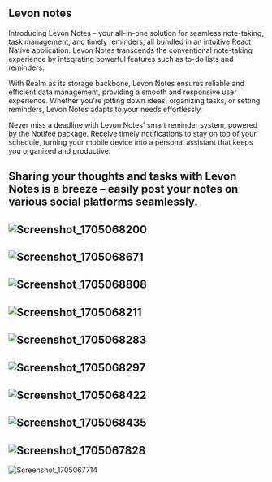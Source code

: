 ## Levon notes
Introducing Levon Notes – your all-in-one solution for seamless note-taking, task management, and timely reminders, all bundled in an intuitive React Native application. Levon Notes transcends the conventional note-taking experience by integrating powerful features such as to-do lists and reminders.

With Realm as its storage backbone, Levon Notes ensures reliable and efficient data management, providing a smooth and responsive user experience. Whether you're jotting down ideas, organizing tasks, or setting reminders, Levon Notes adapts to your needs effortlessly.

Never miss a deadline with Levon Notes' smart reminder system, powered by the Notifee package. Receive timely notifications to stay on top of your schedule, turning your mobile device into a personal assistant that keeps you organized and productive.

Sharing your thoughts and tasks with Levon Notes is a breeze – easily post your notes on various social platforms seamlessly.
--
![Screenshot_1705068200](https://github.com/aekimena/Levon-notes/assets/129546723/07c4eee4-8ee3-4a98-9fc4-1ed0745824a0)
--
![Screenshot_1705068671](https://github.com/aekimena/Levon-notes/assets/129546723/1c890217-8d07-4867-b916-7f015847035b)
--
![Screenshot_1705068808](https://github.com/aekimena/Levon-notes/assets/129546723/90e04877-5b91-4d6f-8b92-05ca653870c9)
--
![Screenshot_1705068211](https://github.com/aekimena/Levon-notes/assets/129546723/1aebd6e5-5d79-45ee-9b79-5d5dbdddcb1f)
--
![Screenshot_1705068283](https://github.com/aekimena/Levon-notes/assets/129546723/165fc522-a9ff-4411-ac51-83b2044aa636)
--
![Screenshot_1705068297](https://github.com/aekimena/Levon-notes/assets/129546723/f175e8f0-c460-42b8-b6fc-a44ccf35d8d7)
--
![Screenshot_1705068422](https://github.com/aekimena/Levon-notes/assets/129546723/2cd9d94d-f21e-478d-87b9-b1aab8fd9155)
--
![Screenshot_1705068435](https://github.com/aekimena/Levon-notes/assets/129546723/a14b05ad-745f-4e74-ac69-40fab5f1df37)
--
![Screenshot_1705067828](https://github.com/aekimena/Levon-notes/assets/129546723/d2d6ad61-aa14-48b7-9bf6-2d728ed55b4a)
--
![Screenshot_1705067714](https://github.com/aekimena/Levon-notes/assets/129546723/836f2f81-cc10-4861-a6ff-96883787a48b)
